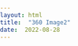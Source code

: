 ```yaml
---
layout: html
title:  "360 Image2"
date:  2022-08-28
---
```

<head>
    <meta charset="utf-8">
    <title>360 Image</title>
    <style media="screen">
      html, body {
        height: 100%;
        width: 100%;
        margin: 0;
        padding: 0;
        overflow: hidden;
      }
    </style>
  </head>
  <body>
    <div id="container360"></div>
    <script src="https://cdn.rawgit.com/thiagopnts/kaleidoscope/master/dist/kaleidoscope.min.js"></script>
    <script>
      var viewer = new Kaleidoscope.Image({
        // source: 'https://user-images.githubusercontent.com/7157346/187057213-f534f3d0-df68-4125-837b-4b60be98c1d2.jpg',
        source: 'https://zhoukekestar.github.io/notes/assets/2017/08-24-360-image/360.jpg',
        containerId: '#container360',
        height: window.innerHeight,
        width: window.innerWidth,
      });
      viewer.render();

      window.onresize = function() {
        viewer.setSize({height: window.innerHeight, width: window.innerWidth});
      };
    </script>
  </body>
